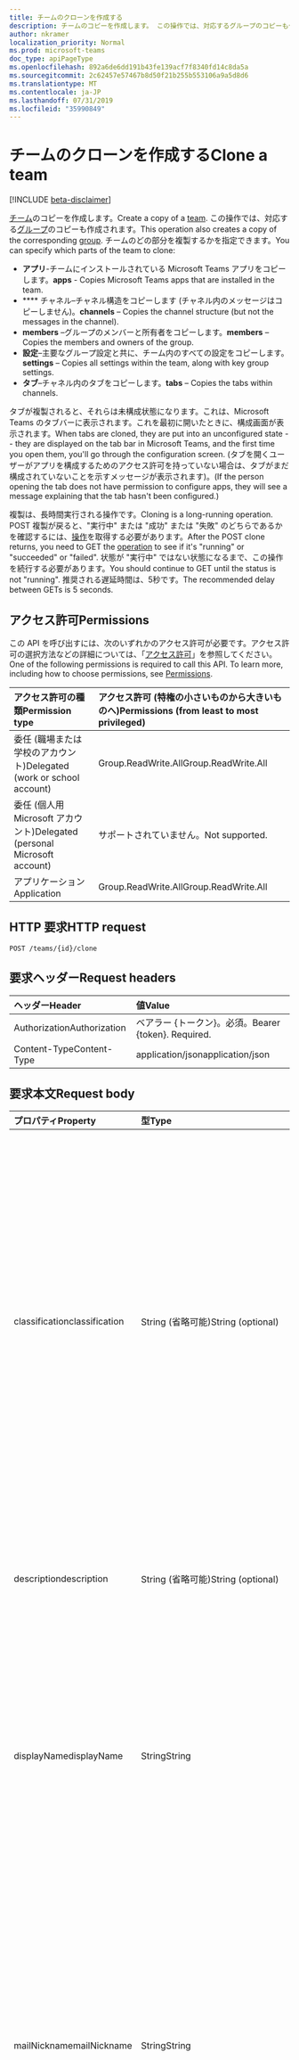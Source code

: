 ```yaml
---
title: チームのクローンを作成する
description: チームのコピーを作成します。 この操作では、対応するグループのコピーも作成されます。
author: nkramer
localization_priority: Normal
ms.prod: microsoft-teams
doc_type: apiPageType
ms.openlocfilehash: 892a6de6dd191b43fe139acf7f8340fd14c8da5a
ms.sourcegitcommit: 2c62457e57467b8d50f21b255b553106a9a5d8d6
ms.translationtype: MT
ms.contentlocale: ja-JP
ms.lasthandoff: 07/31/2019
ms.locfileid: "35990849"
---
```

# <a name="clone-a-team"></a><span data-ttu-id="b5c04-104">チームのクローンを作成する</span><span class="sxs-lookup"><span data-stu-id="b5c04-104">Clone a team</span></span>

[!INCLUDE [beta-disclaimer](../../includes/beta-disclaimer.md)]

<span data-ttu-id="b5c04-105">[チーム](../resources/team.md)のコピーを作成します。</span><span class="sxs-lookup"><span data-stu-id="b5c04-105">Create a copy of a [team](../resources/team.md).</span></span> <span data-ttu-id="b5c04-106">この操作では、対応する[グループ](../resources/group.md)のコピーも作成されます。</span><span class="sxs-lookup"><span data-stu-id="b5c04-106">This operation also creates a copy of the corresponding [group](../resources/group.md).</span></span>
<span data-ttu-id="b5c04-107">チームのどの部分を複製するかを指定できます。</span><span class="sxs-lookup"><span data-stu-id="b5c04-107">You can specify which parts of the team to clone:</span></span>

- <span data-ttu-id="b5c04-108">**アプリ**-チームにインストールされている Microsoft Teams アプリをコピーします。</span><span class="sxs-lookup"><span data-stu-id="b5c04-108">**apps** - Copies Microsoft Teams apps that are installed in the team.</span></span> 
- <span data-ttu-id="b5c04-109">\*\*\*\* チャネル–チャネル構造をコピーします (チャネル内のメッセージはコピーしません)。</span><span class="sxs-lookup"><span data-stu-id="b5c04-109">**channels** – Copies the channel structure (but not the messages in the channel).</span></span>
- <span data-ttu-id="b5c04-110">**members** –グループのメンバーと所有者をコピーします。</span><span class="sxs-lookup"><span data-stu-id="b5c04-110">**members** – Copies the members and owners of the group.</span></span>
- <span data-ttu-id="b5c04-111">**設定**–主要なグループ設定と共に、チーム内のすべての設定をコピーします。</span><span class="sxs-lookup"><span data-stu-id="b5c04-111">**settings** – Copies all settings within the team, along with key group settings.</span></span>
- <span data-ttu-id="b5c04-112">**タブ**–チャネル内のタブをコピーします。</span><span class="sxs-lookup"><span data-stu-id="b5c04-112">**tabs** – Copies the tabs within channels.</span></span>

<span data-ttu-id="b5c04-113">タブが複製されると、それらは未構成状態になります。これは、Microsoft Teams のタブバーに表示されます。これを最初に開いたときに、構成画面が表示されます。</span><span class="sxs-lookup"><span data-stu-id="b5c04-113">When tabs are cloned, they are put into an unconfigured state -- they are displayed on the tab bar in Microsoft Teams, and the first time you open them, you'll go through the configuration screen.</span></span> <span data-ttu-id="b5c04-114">(タブを開くユーザーがアプリを構成するためのアクセス許可を持っていない場合は、タブがまだ構成されていないことを示すメッセージが表示されます)。</span><span class="sxs-lookup"><span data-stu-id="b5c04-114">(If the person opening the tab does not have permission to configure apps, they will see a message explaining that the tab hasn't been configured.)</span></span>

<span data-ttu-id="b5c04-115">複製は、長時間実行される操作です。</span><span class="sxs-lookup"><span data-stu-id="b5c04-115">Cloning is a long-running operation.</span></span>
<span data-ttu-id="b5c04-116">POST 複製が戻ると、"実行中" または "成功" または "失敗" のどちらであるかを確認するには、[操作](../resources/teamsasyncoperation.md)を取得する必要があります。</span><span class="sxs-lookup"><span data-stu-id="b5c04-116">After the POST clone returns, you need to GET the [operation](../resources/teamsasyncoperation.md) to see if it's "running" or "succeeded" or "failed".</span></span> <span data-ttu-id="b5c04-117">状態が "実行中" ではない状態になるまで、この操作を続行する必要があります。</span><span class="sxs-lookup"><span data-stu-id="b5c04-117">You should continue to GET until the status is not "running".</span></span> <span data-ttu-id="b5c04-118">推奨される遅延時間は、5秒です。</span><span class="sxs-lookup"><span data-stu-id="b5c04-118">The recommended delay between GETs is 5 seconds.</span></span>

## <a name="permissions"></a><span data-ttu-id="b5c04-119">アクセス許可</span><span class="sxs-lookup"><span data-stu-id="b5c04-119">Permissions</span></span>

<span data-ttu-id="b5c04-p105">この API を呼び出すには、次のいずれかのアクセス許可が必要です。アクセス許可の選択方法などの詳細については、「[アクセス許可](/graph/permissions-reference)」を参照してください。</span><span class="sxs-lookup"><span data-stu-id="b5c04-p105">One of the following permissions is required to call this API. To learn more, including how to choose permissions, see [Permissions](/graph/permissions-reference).</span></span>

|<span data-ttu-id="b5c04-122">アクセス許可の種類</span><span class="sxs-lookup"><span data-stu-id="b5c04-122">Permission type</span></span>      | <span data-ttu-id="b5c04-123">アクセス許可 (特権の小さいものから大きいものへ)</span><span class="sxs-lookup"><span data-stu-id="b5c04-123">Permissions (from least to most privileged)</span></span>              |
|:--------------------|:---------------------------------------------------------|
|<span data-ttu-id="b5c04-124">委任 (職場または学校のアカウント)</span><span class="sxs-lookup"><span data-stu-id="b5c04-124">Delegated (work or school account)</span></span>     | <span data-ttu-id="b5c04-125">Group.ReadWrite.All</span><span class="sxs-lookup"><span data-stu-id="b5c04-125">Group.ReadWrite.All</span></span>    |
|<span data-ttu-id="b5c04-126">委任 (個人用 Microsoft アカウント)</span><span class="sxs-lookup"><span data-stu-id="b5c04-126">Delegated (personal Microsoft account)</span></span> | <span data-ttu-id="b5c04-127">サポートされていません。</span><span class="sxs-lookup"><span data-stu-id="b5c04-127">Not supported.</span></span>    |
|<span data-ttu-id="b5c04-128">アプリケーション</span><span class="sxs-lookup"><span data-stu-id="b5c04-128">Application</span></span>                            | <span data-ttu-id="b5c04-129">Group.ReadWrite.All</span><span class="sxs-lookup"><span data-stu-id="b5c04-129">Group.ReadWrite.All</span></span> |

## <a name="http-request"></a><span data-ttu-id="b5c04-130">HTTP 要求</span><span class="sxs-lookup"><span data-stu-id="b5c04-130">HTTP request</span></span>
<!-- { "blockType": "ignored" } -->
```http
POST /teams/{id}/clone
```

## <a name="request-headers"></a><span data-ttu-id="b5c04-131">要求ヘッダー</span><span class="sxs-lookup"><span data-stu-id="b5c04-131">Request headers</span></span>
| <span data-ttu-id="b5c04-132">ヘッダー</span><span class="sxs-lookup"><span data-stu-id="b5c04-132">Header</span></span>       | <span data-ttu-id="b5c04-133">値</span><span class="sxs-lookup"><span data-stu-id="b5c04-133">Value</span></span> |
|:---------------|:--------|
| <span data-ttu-id="b5c04-134">Authorization</span><span class="sxs-lookup"><span data-stu-id="b5c04-134">Authorization</span></span>  | <span data-ttu-id="b5c04-p106">ベアラー {トークン}。必須。</span><span class="sxs-lookup"><span data-stu-id="b5c04-p106">Bearer {token}. Required.</span></span>  |
| <span data-ttu-id="b5c04-137">Content-Type</span><span class="sxs-lookup"><span data-stu-id="b5c04-137">Content-Type</span></span>  | <span data-ttu-id="b5c04-138">application/json</span><span class="sxs-lookup"><span data-stu-id="b5c04-138">application/json</span></span>  |

## <a name="request-body"></a><span data-ttu-id="b5c04-139">要求本文</span><span class="sxs-lookup"><span data-stu-id="b5c04-139">Request body</span></span>

| <span data-ttu-id="b5c04-140">プロパティ</span><span class="sxs-lookup"><span data-stu-id="b5c04-140">Property</span></span>     | <span data-ttu-id="b5c04-141">型</span><span class="sxs-lookup"><span data-stu-id="b5c04-141">Type</span></span>   |<span data-ttu-id="b5c04-142">説明</span><span class="sxs-lookup"><span data-stu-id="b5c04-142">Description</span></span>|
|:---------------|:--------|:----------|
|<span data-ttu-id="b5c04-143">classification</span><span class="sxs-lookup"><span data-stu-id="b5c04-143">classification</span></span>|<span data-ttu-id="b5c04-144">String (省略可能)</span><span class="sxs-lookup"><span data-stu-id="b5c04-144">String (optional)</span></span>|<span data-ttu-id="b5c04-145">グループの分類 (低、中、高のビジネスへの影響など) を記述します。</span><span class="sxs-lookup"><span data-stu-id="b5c04-145">Describes a classification for the group (such as low, medium or high business impact).</span></span> <span data-ttu-id="b5c04-146">このプロパティの有効な値は、[テンプレート定義](../resources/directorysettingtemplate.md)に基づいて ClassificationList[設定](../resources/directorysetting.md)値を作成することによって定義されます。</span><span class="sxs-lookup"><span data-stu-id="b5c04-146">Valid values for this property are defined by creating a ClassificationList [setting](../resources/directorysetting.md) value, based on the [template definition](../resources/directorysettingtemplate.md).</span></span> <span data-ttu-id="b5c04-147">分類が指定されていない場合は、元のチーム/グループから分類がコピーされます。</span><span class="sxs-lookup"><span data-stu-id="b5c04-147">If classification is not specified, the classification will be copied from the original team/group.</span></span>|
|<span data-ttu-id="b5c04-148">description</span><span class="sxs-lookup"><span data-stu-id="b5c04-148">description</span></span>|<span data-ttu-id="b5c04-149">String (省略可能)</span><span class="sxs-lookup"><span data-stu-id="b5c04-149">String (optional)</span></span>|<span data-ttu-id="b5c04-150">グループに関するオプションの説明。</span><span class="sxs-lookup"><span data-stu-id="b5c04-150">An optional description for the group.</span></span> <span data-ttu-id="b5c04-151">このプロパティが指定されていない場合は、空白のままになります。</span><span class="sxs-lookup"><span data-stu-id="b5c04-151">If this property is not specified, it will be left blank.</span></span>|
|<span data-ttu-id="b5c04-152">displayName</span><span class="sxs-lookup"><span data-stu-id="b5c04-152">displayName</span></span>|<span data-ttu-id="b5c04-153">String</span><span class="sxs-lookup"><span data-stu-id="b5c04-153">String</span></span>|<span data-ttu-id="b5c04-p109">グループの表示名。このプロパティは、グループの作成時の必須プロパティであり、更新時にクリアすることはできません。$filter および $orderby をサポートします。</span><span class="sxs-lookup"><span data-stu-id="b5c04-p109">The display name for the group. This property is required when a group is created and it cannot be cleared during updates. Supports $filter and $orderby.</span></span>|
|<span data-ttu-id="b5c04-157">mailNickname</span><span class="sxs-lookup"><span data-stu-id="b5c04-157">mailNickname</span></span>|<span data-ttu-id="b5c04-158">String</span><span class="sxs-lookup"><span data-stu-id="b5c04-158">String</span></span>|<span data-ttu-id="b5c04-159">グループのメール エイリアスです (組織内で一意)。</span><span class="sxs-lookup"><span data-stu-id="b5c04-159">The mail alias for the group, unique in the organization.</span></span> <span data-ttu-id="b5c04-160">このプロパティは、グループの作成時に指定する必要があります。</span><span class="sxs-lookup"><span data-stu-id="b5c04-160">This property must be specified when a group is created.</span></span> <span data-ttu-id="b5c04-161">$filter をサポートします。</span><span class="sxs-lookup"><span data-stu-id="b5c04-161">Supports $filter.</span></span> <span data-ttu-id="b5c04-162">このプロパティが指定されていない場合は、displayName から計算されます。</span><span class="sxs-lookup"><span data-stu-id="b5c04-162">If this property is not specified, it will be computed from the displayName.</span></span> <span data-ttu-id="b5c04-163">既知の問題: このプロパティは現在無視されています。</span><span class="sxs-lookup"><span data-stu-id="b5c04-163">Known issue: this property is currently ignored.</span></span>|
|<span data-ttu-id="b5c04-164">partsToClone</span><span class="sxs-lookup"><span data-stu-id="b5c04-164">partsToClone</span></span>| [<span data-ttu-id="b5c04-165">clonableTeamParts</span><span class="sxs-lookup"><span data-stu-id="b5c04-165">clonableTeamParts</span></span>](../resources/clonableteamparts.md) |<span data-ttu-id="b5c04-166">クローンするパーツのコンマ区切りのリスト。</span><span class="sxs-lookup"><span data-stu-id="b5c04-166">A comma-separated list of the parts to clone.</span></span> <span data-ttu-id="b5c04-167">法的パーツとは、「アプリ、タブ、設定、チャネル、メンバー」のことです。</span><span class="sxs-lookup"><span data-stu-id="b5c04-167">Legal parts are "apps, tabs, settings, channels, members".</span></span>|
|<span data-ttu-id="b5c04-168">visibility</span><span class="sxs-lookup"><span data-stu-id="b5c04-168">visibility</span></span>|<span data-ttu-id="b5c04-169">[teamVisibilityType](../resources/teamvisibilitytype.md)オプション</span><span class="sxs-lookup"><span data-stu-id="b5c04-169">[teamVisibilityType](../resources/teamvisibilitytype.md) (optional)</span></span>| <span data-ttu-id="b5c04-170">グループを表示するかどうかを指定します。</span><span class="sxs-lookup"><span data-stu-id="b5c04-170">Specifies the visibility of the group.</span></span> <span data-ttu-id="b5c04-171">可能な値は、 **Private**、 **Public**です。</span><span class="sxs-lookup"><span data-stu-id="b5c04-171">Possible values are: **Private**, **Public**.</span></span> <span data-ttu-id="b5c04-172">Visibility が指定されていない場合、表示は元のチーム/グループからコピーされます。</span><span class="sxs-lookup"><span data-stu-id="b5c04-172">If visibility is not specified, the visibility will be copied from the original team/group.</span></span> <span data-ttu-id="b5c04-173">複製対象のチームが**educationClass**チームの場合、visibility パラメーターは無視され、新しいグループの表示が HiddenMembership に設定されます。</span><span class="sxs-lookup"><span data-stu-id="b5c04-173">If the team being cloned is an **educationClass** team, the visibility parameter is ignored, and the new group's visibility will be set to HiddenMembership.</span></span>|

## <a name="response"></a><span data-ttu-id="b5c04-174">応答</span><span class="sxs-lookup"><span data-stu-id="b5c04-174">Response</span></span>

<span data-ttu-id="b5c04-175">成功した場合、このメソッドは`202 Accepted` 、 [operation](../resources/teamsasyncoperation.md)リソースをポイントする Location: ヘッダーを持つ応答コードを返します。</span><span class="sxs-lookup"><span data-stu-id="b5c04-175">If successful, this method will return a `202 Accepted` response code with a Location: header pointing to the [operation](../resources/teamsasyncoperation.md) resource.</span></span>
<span data-ttu-id="b5c04-176">操作が完了すると、作成されたチームの id が操作リソースに通知されます。</span><span class="sxs-lookup"><span data-stu-id="b5c04-176">When the operation is complete, the operation resource will tell you the id of the created team.</span></span>

## <a name="example"></a><span data-ttu-id="b5c04-177">例</span><span class="sxs-lookup"><span data-stu-id="b5c04-177">Example</span></span>
#### <a name="request"></a><span data-ttu-id="b5c04-178">要求</span><span class="sxs-lookup"><span data-stu-id="b5c04-178">Request</span></span>
<span data-ttu-id="b5c04-179">要求の例を次に示します。</span><span class="sxs-lookup"><span data-stu-id="b5c04-179">The following is an example of the request.</span></span>
<!-- {
  "blockType": "ignored",
  "name": "create_team"
}-->
```http
POST /teams/{id}/clone
Content-Type: application/json

{  
     "displayName": "Library Assist",
     "description": "Self help community for library",
     "mailNickname": "libassist",
     "partsToClone": "apps,tabs,settings,channels,members",
     "visibility": "public"
}
```

#### <a name="response"></a><span data-ttu-id="b5c04-180">応答</span><span class="sxs-lookup"><span data-stu-id="b5c04-180">Response</span></span>
<span data-ttu-id="b5c04-181">応答の例を次に示します。</span><span class="sxs-lookup"><span data-stu-id="b5c04-181">The following is an example of the response.</span></span> <span data-ttu-id="b5c04-182">注: 簡潔にするために、ここに示す応答オブジェクトは切り詰められている場合があります。</span><span class="sxs-lookup"><span data-stu-id="b5c04-182">Note: The response object shown here may be truncated for brevity.</span></span> <span data-ttu-id="b5c04-183">実際の呼び出しではすべてのプロパティが返されます。</span><span class="sxs-lookup"><span data-stu-id="b5c04-183">All of the properties will be returned from an actual call.</span></span>
<!-- {
  "blockType": "ignored",
  "truncated": true,
  "@odata.type": "microsoft.graph.team"
} -->
```http
HTTP/1.1 202 Accepted
Location: /teams({id})/operations({opId})
Content-Type: text/plain
Content-Length: 0
```

<!-- uuid: 8fcb5dbc-d5aa-4681-8e31-b001d5168d79
2015-10-25 14:57:30 UTC -->
<!--
{
  "type": "#page.annotation",
  "description": "Create Team",
  "keywords": "",
  "section": "documentation",
  "tocPath": "",
  "suppressions": []
}
-->
